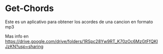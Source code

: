 # Get-Chords

Este es un aplicativo para obtener los acordes de una cancion en formato mp3

Mas info en https://drive.google.com/drive/folders/1RSpc28Yw9RT_K70zOc6MzGtFfQKIJzKN?usp=sharing